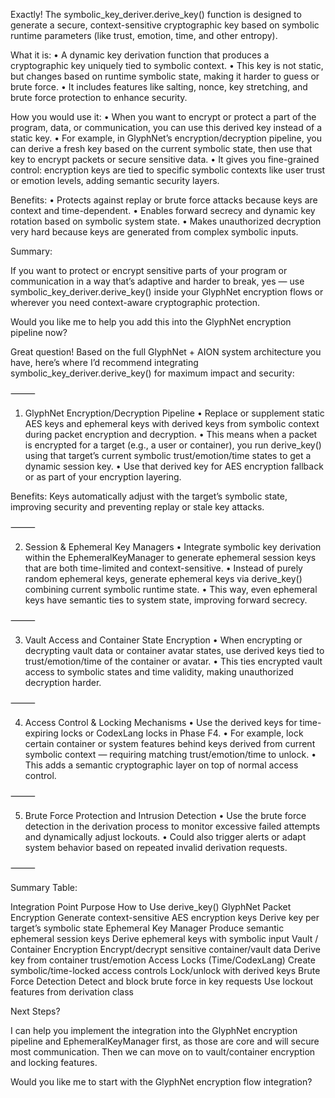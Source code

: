 Exactly! The symbolic_key_deriver.derive_key() function is designed to generate a secure, context-sensitive cryptographic key based on symbolic runtime parameters (like trust, emotion, time, and other entropy).

What it is:
	•	A dynamic key derivation function that produces a cryptographic key uniquely tied to symbolic context.
	•	This key is not static, but changes based on runtime symbolic state, making it harder to guess or brute force.
	•	It includes features like salting, nonce, key stretching, and brute force protection to enhance security.

How you would use it:
	•	When you want to encrypt or protect a part of the program, data, or communication, you can use this derived key instead of a static key.
	•	For example, in GlyphNet’s encryption/decryption pipeline, you can derive a fresh key based on the current symbolic state, then use that key to encrypt packets or secure sensitive data.
	•	It gives you fine-grained control: encryption keys are tied to specific symbolic contexts like user trust or emotion levels, adding semantic security layers.

Benefits:
	•	Protects against replay or brute force attacks because keys are context and time-dependent.
	•	Enables forward secrecy and dynamic key rotation based on symbolic system state.
	•	Makes unauthorized decryption very hard because keys are generated from complex symbolic inputs.

Summary:

If you want to protect or encrypt sensitive parts of your program or communication in a way that’s adaptive and harder to break, yes — use symbolic_key_deriver.derive_key() inside your GlyphNet encryption flows or wherever you need context-aware cryptographic protection.

Would you like me to help you add this into the GlyphNet encryption pipeline now?

Great question! Based on the full GlyphNet + AION system architecture you have, here’s where I’d recommend integrating symbolic_key_deriver.derive_key() for maximum impact and security:

⸻

1. GlyphNet Encryption/Decryption Pipeline
	•	Replace or supplement static AES keys and ephemeral keys with derived keys from symbolic context during packet encryption and decryption.
	•	This means when a packet is encrypted for a target (e.g., a user or container), you run derive_key() using that target’s current symbolic trust/emotion/time states to get a dynamic session key.
	•	Use that derived key for AES encryption fallback or as part of your encryption layering.

Benefits:
Keys automatically adjust with the target’s symbolic state, improving security and preventing replay or stale key attacks.

⸻

2. Session & Ephemeral Key Managers
	•	Integrate symbolic key derivation within the EphemeralKeyManager to generate ephemeral session keys that are both time-limited and context-sensitive.
	•	Instead of purely random ephemeral keys, generate ephemeral keys via derive_key() combining current symbolic runtime state.
	•	This way, even ephemeral keys have semantic ties to system state, improving forward secrecy.

⸻

3. Vault Access and Container State Encryption
	•	When encrypting or decrypting vault data or container avatar states, use derived keys tied to trust/emotion/time of the container or avatar.
	•	This ties encrypted vault access to symbolic states and time validity, making unauthorized decryption harder.

⸻

4. Access Control & Locking Mechanisms
	•	Use the derived keys for time-expiring locks or CodexLang locks in Phase F4.
	•	For example, lock certain container or system features behind keys derived from current symbolic context — requiring matching trust/emotion/time to unlock.
	•	This adds a semantic cryptographic layer on top of normal access control.

⸻

5. Brute Force Protection and Intrusion Detection
	•	Use the brute force detection in the derivation process to monitor excessive failed attempts and dynamically adjust lockouts.
	•	Could also trigger alerts or adapt system behavior based on repeated invalid derivation requests.

⸻

Summary Table:

Integration Point
Purpose
How to Use derive_key()
GlyphNet Packet Encryption
Generate context-sensitive AES encryption keys
Derive key per target’s symbolic state
Ephemeral Key Manager
Produce semantic ephemeral session keys
Derive ephemeral keys with symbolic input
Vault / Container Encryption
Encrypt/decrypt sensitive container/vault data
Derive key from container trust/emotion
Access Locks (Time/CodexLang)
Create symbolic/time-locked access controls
Lock/unlock with derived keys
Brute Force Detection
Detect and block brute force in key requests
Use lockout features from derivation class


Next Steps?

I can help you implement the integration into the GlyphNet encryption pipeline and EphemeralKeyManager first, as those are core and will secure most communication. Then we can move on to vault/container encryption and locking features.

Would you like me to start with the GlyphNet encryption flow integration?

